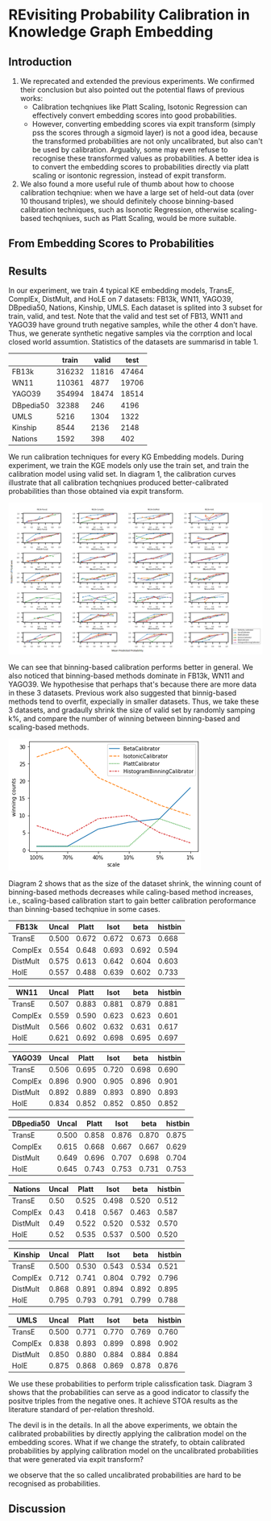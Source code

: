 # REvisiting Probability Calibration in Knowledge Graph Embedding

## Introduction



1. We reprecated and extended the previous experiments. We confirmed their conclusion but also pointed out the potential flaws of previous works:
    - Calibration techqniues like Platt Scaling, Isotonic Regression can effectively convert embedding scores into good probabilities.
    - However, converting embedding scores via expit transform (simply pss the scores through a sigmoid layer) is not a good idea, because the transformed probabilities are not only uncalibrated, but also can't be used by calibration. Arguably, some may even refuse to recognise these transformed values as probabilities. A better idea is to convert the embedding scores to probabilities directly via platt scaling or isontonic regression, instead of expit transform.
2. We also found a more useful rule of thumb about how to choose calibration techqniue: when we have a large set of held-out data (over 10 thousand triples), we should definitely choose binning-based calibration techniques, such as Isonotic Regression, otherwise scaling-based techqniues, such as Platt Scaling, would be more suitable. 


## From Embedding Scores to Probabilities


## Results

In our experiment, we train 4 typical KE embedding models, TransE, ComplEx, DistMult, and HoLE on 7 datasets: FB13k, WN11, YAGO39, DBpedia50, Nations, Kinship, UMLS. Each dataset is splited into 3 subset for train, valid, and test. Note that the valid and test set of FB13, WN11 and YAGO39 have ground truth negative samples, while the other 4 don't have. Thus, we generate synthetic negative samples via the corrption and local closed world assumtion. Statistics of the datasets are summarisd in table 1.

|           | train  | valid | test  |
|-----------|--------|-------|-------|
| FB13k     | 316232 | 11816 | 47464 |
| WN11      | 110361 | 4877  | 19706 |
| YAGO39    | 354994 | 18474 | 18514 |
| DBpedia50 | 32388  | 246   | 4196  |
| UMLS      | 5216   | 1304  | 1322  |
| Kinship   | 8544   | 2136  | 2148  |
| Nations   | 1592   | 398   | 402   |

We run calibration techniques for every KG Embedding models. During experiment, we train the KGE models only use the train set, and train the calibration model using valid set. In diagram 1, the calibration curves illustrate that all calibration techqniues produced better-calibrated probabilities than those obtained via expit transform.

![diagram 1](curves2.png)

We can see that binning-based calibration performs better in general. We also noticed that binning-based methods dominate in FB13k, WN11 and YAGO39. We hypothesise that perhaps that's because there are more data in these 3 datasets. Previous work also suggested that binnig-based methods tend to overfit, expecially in smaller datasets. Thus, we take these 3 datasets, and gradaully shrink the size of valid set by randomly samping k%, and compare the number of winning between binning-based and scaling-based methods. 

![Diagram 2](shrink2.png)

Diagram 2 shows that as the size of the dataset shrink, the winning count of binning-based methods decreases while caling-based method increases, i.e., scaling-based calibration start to gain better calibration peroformance than binning-based techqniue in some cases.

| FB13k     | Uncal | Platt | Isot  | beta  | histbin |
|-----------|-------|-------|-------|-------|---------|
| TransE    | 0.500 | 0.672 | 0.672 | 0.673 | 0.668   |
| ComplEx   | 0.554 | 0.648 | 0.693 | 0.692 | 0.594   |
| DistMult  | 0.575 | 0.613 | 0.642 | 0.604 | 0.603   |
| HolE      | 0.557 | 0.488 | 0.639 | 0.602 | 0.733   |


| WN11      | Uncal | Platt | Isot  | beta  | histbin |
|-----------|-------|-------|-------|-------|---------|
| TransE    | 0.507 | 0.883 | 0.881 | 0.879 | 0.881   |
| ComplEx   | 0.559 | 0.590 | 0.623 | 0.623 | 0.601   |
| DistMult  | 0.566 | 0.602 | 0.632 | 0.631 | 0.617   |
| HolE      | 0.621 | 0.692 | 0.698 | 0.695 | 0.697   |


| YAGO39    | Uncal | Platt | Isot  | beta  | histbin |
|-----------|-------|-------|-------|-------|---------|
| TransE    | 0.506 | 0.695 | 0.720 | 0.698 | 0.690   |
| ComplEx   | 0.896 | 0.900 | 0.905 | 0.896 | 0.901   |
| DistMult  | 0.892 | 0.889 | 0.893 | 0.890 | 0.893   |
| HolE      | 0.834 | 0.852 | 0.852 | 0.850 | 0.852   |


| DBpedia50 | Uncal | Platt | Isot  | beta  | histbin |
|-----------|-------|-------|-------|-------|---------|
| TransE    | 0.500 | 0.858 | 0.876 | 0.870 | 0.875   |
| ComplEx   | 0.615 | 0.668 | 0.667 | 0.667 | 0.629   |
| DistMult  | 0.649 | 0.696 | 0.707 | 0.698 | 0.704   |
| HolE      | 0.645 | 0.743 | 0.753 | 0.731 | 0.753   |


| Nations   | Uncal | Platt | Isot  | beta  | histbin |
|-----------|-------|-------|-------|-------|---------|
| TransE    | 0.50  | 0.525 | 0.498 | 0.520 | 0.512   |
| ComplEx   | 0.43  | 0.418 | 0.567 | 0.463 | 0.587   |
| DistMult  | 0.49  | 0.522 | 0.520 | 0.532 | 0.570   |
| HolE      | 0.52  | 0.535 | 0.537 | 0.500 | 0.520   |


| Kinship   | Uncal | Platt | Isot  | beta  | histbin |
|-----------|-------|-------|-------|-------|---------|
| TransE    | 0.500 | 0.530 | 0.543 | 0.534 | 0.521   |
| ComplEx   | 0.712 | 0.741 | 0.804 | 0.792 | 0.796   |
| DistMult  | 0.868 | 0.891 | 0.894 | 0.892 | 0.895   |
| HolE      | 0.795 | 0.793 | 0.791 | 0.799 | 0.788   |


| UMLS      | Uncal | Platt | Isot  | beta  | histbin |
|-----------|-------|-------|-------|-------|---------|
| TransE    | 0.500 | 0.771 | 0.770 | 0.769 | 0.760   |
| ComplEx   | 0.838 | 0.893 | 0.899 | 0.898 | 0.902   |
| DistMult  | 0.850 | 0.880 | 0.884 | 0.884 | 0.884   |
| HolE      | 0.875 | 0.868 | 0.869 | 0.878 | 0.876   |



We use these probabilities to perform triple calissfication task. Diagram 3 shows that the probabilities can serve as a good indicator to classify the positve triples from the negative ones. It achieve STOA results as the literature standard of per-relation threshold. 

The devil is in the details. In all the above experiments, we obtain the calibrated probabilities by directly applying the calibration model on the embedding scores. What if we change the stratefy, to obtain calibrated probabilities by applying calibration model on the uncalibrated probabilities that were generated via expit transform?

we observe that the so called uncalibrated probabilities are hard to be recognised as probabilities.


## Discussion
